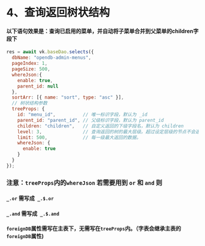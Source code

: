 # 4、查询返回树状结构
 
#### 以下语句效果是：查询已启用的菜单，并自动将子菜单合并到父菜单的children字段下
```js
res = await vk.baseDao.selects({
  dbName: "opendb-admin-menus",
  pageIndex: 1,
  pageSize: 500,
  whereJson:{
    enable: true,
    parent_id: null
  },
  sortArr: [{ name: "sort", type: "asc" }],
  // 树状结构参数
  treeProps: {
    id: "menu_id",          // 唯一标识字段，默认为 _id
    parent_id: "parent_id", // 父级标识字段，默认为 parent_id
    children: "children",   // 自定义返回的下级字段名，默认为 children
    level: 3,               // 查询返回的树的最大层级。超过设定层级的节点不会返回。默认10级，最大15，最小1
    limit: 500,             // 每一级最大返回的数据。
    whereJson: {
      enable: true
    }
  }
});
```
### 注意：`treeProps`内的`whereJson` 若需要用到 `or` 和 `and` 则
####  `_.or` 需写成` _.$.or`
#### `_.and` 需写成` _.$.and`

#### `foreignDB`属性需写在主表下，无需写在`treeProps`内。（字表会继承主表的`foreignDB`属性)



